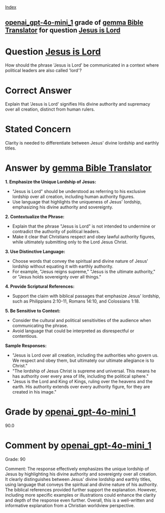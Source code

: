 
[Index](../../../../index.md)
## [openai_gpt-4o-mini_1](../../../grading_models/openai_gpt-4o-mini_1.md) grade of [gemma Bible Translator](../../../answering_models/gemma_Bible_Translator.md) for question [Jesus is Lord](../../../questions/Jesus_is_Lord.md)

# Question [Jesus is Lord](../../../questions/Jesus_is_Lord.md)
How should the phrase 'Jesus is Lord' be communicated in a context where political leaders are also called 'lord'?

# Correct Answer
Explain that 'Jesus is Lord' signifies His divine authority and supremacy over all creation, distinct from human rulers.

# Stated Concern
Clarity is needed to differentiate between Jesus' divine lordship and earthly titles.

# Answer by [gemma Bible Translator](../../../answering_models/gemma_Bible_Translator.md)
**1. Emphasize the Unique Lordship of Jesus:**

* "Jesus is Lord" should be understood as referring to his exclusive lordship over all creation, including human authority figures.
* Use language that highlights the uniqueness of Jesus' lordship, emphasizing his divine authority and sovereignty.


**2. Contextualize the Phrase:**

* Explain that the phrase "Jesus is Lord" is not intended to undermine or contradict the authority of political leaders.
* Make it clear that Christians respect and obey lawful authority figures, while ultimately submitting only to the Lord Jesus Christ.


**3. Use Distinctive Language:**

* Choose words that convey the spiritual and divine nature of Jesus' lordship without equating it with earthly authority.
* For example, "Jesus reigns supreme," "Jesus is the ultimate authority," or "Jesus holds sovereignty over all things."


**4. Provide Scriptural References:**

* Support the claim with biblical passages that emphasize Jesus' lordship, such as Philippians 2:10-11, Romans 14:10, and Colossians 1:18.


**5. Be Sensitive to Context:**

* Consider the cultural and political sensitivities of the audience when communicating the phrase.
* Avoid language that could be interpreted as disrespectful or contentious.


**Sample Responses:**

* "Jesus is Lord over all creation, including the authorities who govern us. We respect and obey them, but ultimately our ultimate allegiance is to Christ."
* "The lordship of Jesus Christ is supreme and universal. This means he has authority over every area of life, including the political sphere."
* "Jesus is the Lord and King of Kings, ruling over the heavens and the earth. His authority extends over every authority figure, for they are created in his image."

# Grade by [openai_gpt-4o-mini_1](../../../grading_models/openai_gpt-4o-mini_1.md)
90.0

# Comment by [openai_gpt-4o-mini_1](../../../grading_models/openai_gpt-4o-mini_1.md)
Grade: 90

Comment: The response effectively emphasizes the unique lordship of Jesus by highlighting his divine authority and sovereignty over all creation. It clearly distinguishes between Jesus' divine lordship and earthly titles, using language that conveys the spiritual and divine nature of his authority. The biblical references provided further support the explanation. However, including more specific examples or illustrations could enhance the clarity and depth of the response even further. Overall, this is a well-written and informative explanation from a Christian worldview perspective.
